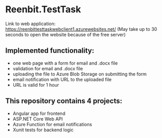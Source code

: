 # Reenbit.TestTask
Link to web application: https://reenbittesttaskwebclient1.azurewebsites.net/ (May take up to 30 seconds to open the website because of the free server)

## Implemented functionality:
  - one web page with a form for email and .docx file
  - validation for email and .docx file
  - uploading the file to Azure Blob Storage on submitting the form
  - email notification with URL to the uploaded file
  - URL is valid for 1 hour

## This repository contains 4 projects:
  - Angular app for frontend
  - ASP.NET Core Web API
  - Azure Function for email notifications
  - Xunit tests for backend logic
